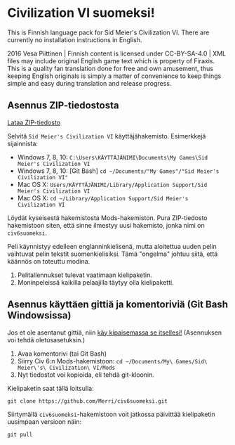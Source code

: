 # Civilization VI suomeksi!

This is Finnish language pack for Sid Meier's Civilization VI.
There are currently no installation instructions in English.

2016 Vesa Piittinen | Finnish content is licensed under CC-BY-SA-4.0 | XML files may include original English game text which is property of Firaxis. This is a quality fan translation done for free and own amusement, thus keeping English originals is simply a matter of convenience to keep things simple and easy during translation and release progress.

## Asennus ZIP-tiedostosta

[Lataa ZIP-tiedosto](https://github.com/Merri/civ6suomeksi/archive/master.zip)

Selvitä `Sid Meier's Civilization VI` käyttäjähakemisto. Esimerkkejä sijainnista:

- Windows 7, 8, 10: `C:\Users\KÄYTTÄJÄNIMI\Documents\My Games\Sid Meier's Civilization VI`
- Windows 7, 8, 10: [Git Bash] `cd ~/Documents/"My Games"/"Sid Meier's Civilization VI"`
- Mac OS X: `Users/KÄYTTÄJÄNIMI/Library/Application Support/Sid Meier's Civilization VI`
- Mac OS X: `cd ~/Library/Application Support/Sid Meier's Civilization VI`

Löydät kyseisestä hakemistosta Mods-hakemiston. Pura ZIP-tiedosto hakemistoon siten, että sinne ilmestyy uusi hakemisto, jonka nimi on `civ6suomeksi`.

Peli käynnistyy edelleen englanninkielisenä, mutta aloitettua uuden pelin vaihtuvat pelin tekstit suomenkielisiksi. Tämä "ongelma" johtuu siitä, että käännös on toteuttu modina.

1. Pelitallennukset tulevat vaatimaan kielipaketin.
2. Moninpeleissä kaikilla pelaajilla täytyy olla kielipaketti.


## Asennus käyttäen gittiä ja komentoriviä (Git Bash Windowsissa)

Jos et ole asentanut gittiä, niin [käy kipaisemassa se itsellesi!](https://git-scm.com/download) (Asennuksen voi tehdä oletusasetuksin.)

1. Avaa komentorivi (tai Git Bash)
2. Siirry Civ 6:n Mods-hakemistoon: `cd ~/Documents/My\ Games/Sid\ Meier\'s\ Civilization\ VI/Mods`
3. Nyt tiedostot voi kopioida, eli tehdä git-kloonin.

Kielipaketin saat tällä loitsulla:

	git clone https://github.com/Merri/civ6suomeksi.git

Siirtymällä `civ6suomeksi`-hakemistoon voit jatkossa päivittää kielipaketin uusimpaan versioon näin:

    git pull
